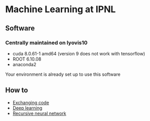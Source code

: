 # Machine Learning at IPNL


## Software

### Centrally maintained on lyovis10

- cuda 8.0.61-1 amd64 (version 9 does not work with tensorflow)
- ROOT 6.10.08
- anaconda2

Your environment is already set up to use this software

## How to

- [Exchanging code](doc/sharecode.md)
- [Deep learning](doc/deeplearning.md)
- [Recursive neural network](https://github.com/cbernet/recnn.git)